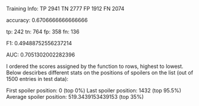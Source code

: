 Training Info: TP  2941  TN  2777  FP  1912  FN  2074

accuracy:  0.6706666666666666

tp:  242 tn:  764 fp:  358 fn:  136

F1:  0.49488752556237214

AUC: 0.7051302002282396

I ordered the scores assigned by the function to rows, highest to lowest. Below descirbes different stats on the positions of spoilers on the list (out of 1500 entries in test data):

First spoiler position:  0 (top 0%)
Last spoiler position:  1432 (top 95.5%)
Average spoiler position:  519.3439153439153 (top 35%)
